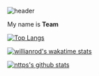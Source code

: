 ![header](https://capsule-render.vercel.app/api?type=slice&color=auto&height=150&section=header&text=Hi%20there%20👋&fontSize=50&fontColor=0049bf&animation=twinkling&fontAlign=80&fontAlignY=20&rotate=370)

My name is **Team**

[![Top Langs](https://github-readme-stats.vercel.app/api/top-langs/?username=nttps)](https://github.com/nttps)

[![willianrod's wakatime stats](https://github-readme-stats.vercel.app/api/wakatime?username=@nttps)](https://github.com/nttps)

[![nttps's github stats](https://github-readme-stats.vercel.app/api?username=nttps&include_all_commits=true)](https://github.com/nttps)
